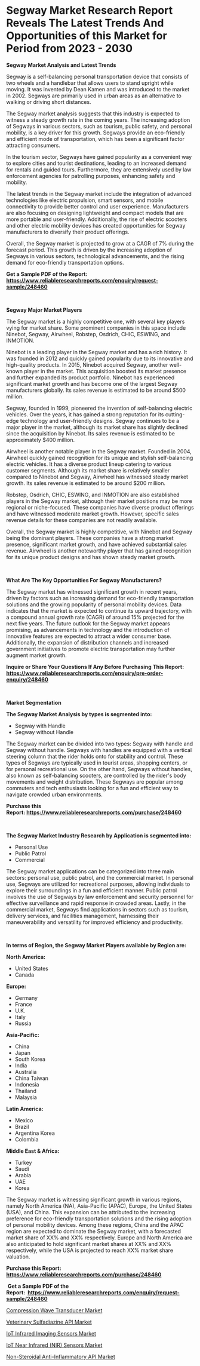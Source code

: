 <p><h1>Segway Market Research Report Reveals The Latest Trends And Opportunities of this Market for Period from 2023 - 2030</h1></p><p><strong>Segway Market Analysis and Latest Trends</strong></p>
<p><p>Segway is a self-balancing personal transportation device that consists of two wheels and a handlebar that allows users to stand upright while moving. It was invented by Dean Kamen and was introduced to the market in 2002. Segways are primarily used in urban areas as an alternative to walking or driving short distances.</p><p>The Segway market analysis suggests that this industry is expected to witness a steady growth rate in the coming years. The increasing adoption of Segways in various sectors, such as tourism, public safety, and personal mobility, is a key driver for this growth. Segways provide an eco-friendly and efficient mode of transportation, which has been a significant factor attracting consumers.</p><p>In the tourism sector, Segways have gained popularity as a convenient way to explore cities and tourist destinations, leading to an increased demand for rentals and guided tours. Furthermore, they are extensively used by law enforcement agencies for patrolling purposes, enhancing safety and mobility.</p><p>The latest trends in the Segway market include the integration of advanced technologies like electric propulsion, smart sensors, and mobile connectivity to provide better control and user experience. Manufacturers are also focusing on designing lightweight and compact models that are more portable and user-friendly. Additionally, the rise of electric scooters and other electric mobility devices has created opportunities for Segway manufacturers to diversify their product offerings.</p><p>Overall, the Segway market is projected to grow at a CAGR of 7% during the forecast period. This growth is driven by the increasing adoption of Segways in various sectors, technological advancements, and the rising demand for eco-friendly transportation options.</p></p>
<p><strong>Get a Sample PDF of the Report:&nbsp; <a href="https://www.reliableresearchreports.com/enquiry/request-sample/248460">https://www.reliableresearchreports.com/enquiry/request-sample/248460</a></strong></p>
<p>&nbsp;</p>
<p><strong>Segway Major Market Players</strong></p>
<p><p>The Segway market is a highly competitive one, with several key players vying for market share. Some prominent companies in this space include Ninebot, Segway, Airwheel, Robstep, Osdrich, CHIC, ESWING, and INMOTION.</p><p>Ninebot is a leading player in the Segway market and has a rich history. It was founded in 2012 and quickly gained popularity due to its innovative and high-quality products. In 2015, Ninebot acquired Segway, another well-known player in the market. This acquisition boosted its market presence and further expanded its product portfolio. Ninebot has experienced significant market growth and has become one of the largest Segway manufacturers globally. Its sales revenue is estimated to be around $500 million.</p><p>Segway, founded in 1999, pioneered the invention of self-balancing electric vehicles. Over the years, it has gained a strong reputation for its cutting-edge technology and user-friendly designs. Segway continues to be a major player in the market, although its market share has slightly declined since the acquisition by Ninebot. Its sales revenue is estimated to be approximately $400 million.</p><p>Airwheel is another notable player in the Segway market. Founded in 2004, Airwheel quickly gained recognition for its unique and stylish self-balancing electric vehicles. It has a diverse product lineup catering to various customer segments. Although its market share is relatively smaller compared to Ninebot and Segway, Airwheel has witnessed steady market growth. Its sales revenue is estimated to be around $200 million.</p><p>Robstep, Osdrich, CHIC, ESWING, and INMOTION are also established players in the Segway market, although their market positions may be more regional or niche-focused. These companies have diverse product offerings and have witnessed moderate market growth. However, specific sales revenue details for these companies are not readily available.</p><p>Overall, the Segway market is highly competitive, with Ninebot and Segway being the dominant players. These companies have a strong market presence, significant market growth, and have achieved substantial sales revenue. Airwheel is another noteworthy player that has gained recognition for its unique product designs and has shown steady market growth.</p></p>
<p>&nbsp;</p>
<p><strong>What Are The Key Opportunities For Segway Manufacturers?</strong></p>
<p><p>The Segway market has witnessed significant growth in recent years, driven by factors such as increasing demand for eco-friendly transportation solutions and the growing popularity of personal mobility devices. Data indicates that the market is expected to continue its upward trajectory, with a compound annual growth rate (CAGR) of around 15% projected for the next five years. The future outlook for the Segway market appears promising, as advancements in technology and the introduction of innovative features are expected to attract a wider consumer base. Additionally, the expansion of distribution channels and increased government initiatives to promote electric transportation may further augment market growth.</p></p>
<p><strong>Inquire or Share Your Questions If Any Before Purchasing This Report: <a href="https://www.reliableresearchreports.com/enquiry/pre-order-enquiry/248460">https://www.reliableresearchreports.com/enquiry/pre-order-enquiry/248460</a></strong></p>
<p>&nbsp;</p>
<p><strong>Market Segmentation</strong></p>
<p><strong>The Segway Market Analysis by types is segmented into:</strong></p>
<p><ul><li>Segway with Handle</li><li>Segway without Handle</li></ul></p>
<p><p>The Segway market can be divided into two types: Segway with handle and Segway without handle. Segways with handles are equipped with a vertical steering column that the rider holds onto for stability and control. These types of Segways are typically used in tourist areas, shopping centers, or for personal recreational use. On the other hand, Segways without handles, also known as self-balancing scooters, are controlled by the rider's body movements and weight distribution. These Segways are popular among commuters and tech enthusiasts looking for a fun and efficient way to navigate crowded urban environments.</p></p>
<p><strong>Purchase this Report:&nbsp;<a href="https://www.reliableresearchreports.com/purchase/248460">https://www.reliableresearchreports.com/purchase/248460</a></strong></p>
<p>&nbsp;</p>
<p><strong>The Segway Market Industry Research by Application is segmented into:</strong></p>
<p><ul><li>Personal Use</li><li>Public Patrol</li><li>Commercial</li></ul></p>
<p><p>The Segway market applications can be categorized into three main sectors: personal use, public patrol, and the commercial market. In personal use, Segways are utilized for recreational purposes, allowing individuals to explore their surroundings in a fun and efficient manner. Public patrol involves the use of Segways by law enforcement and security personnel for effective surveillance and rapid response in crowded areas. Lastly, in the commercial market, Segways find applications in sectors such as tourism, delivery services, and facilities management, harnessing their maneuverability and versatility for improved efficiency and productivity.</p></p>
<p>&nbsp;</p>
<p><strong>In terms of Region, the Segway Market Players available by Region are:</strong></p>
<p>
    <p> <strong> North America: </strong>
        <ul>
            <li>United States</li>
            <li>Canada</li>
        </ul>
        </p> 
    <p> <strong> Europe: </strong>
        <ul>
            <li>Germany</li>
            <li>France</li>
            <li>U.K.</li>
            <li>Italy</li>
            <li>Russia</li>
        </ul>
        </p> 
    <p> <strong> Asia-Pacific: </strong>
        <ul>
            <li>China</li>
            <li>Japan</li>
            <li>South Korea</li>
            <li>India</li>
            <li>Australia</li>
            <li>China Taiwan</li>
            <li>Indonesia</li>
            <li>Thailand</li>
            <li>Malaysia</li>
        </ul>
        </p> 
    <p> <strong> Latin America: </strong>
        <ul>
            <li>Mexico</li>
            <li>Brazil</li>
            <li>Argentina Korea</li>
            <li>Colombia</li>
        </ul>
        </p> 
    <p> <strong> Middle East & Africa: </strong>
        <ul>
            <li>Turkey</li>
            <li>Saudi</li>
            <li>Arabia</li>
            <li>UAE</li>
            <li>Korea</li>
        </ul>
    </p>
    </p>
<p><p>The Segway market is witnessing significant growth in various regions, namely North America (NA), Asia-Pacific (APAC), Europe, the United States (USA), and China. This expansion can be attributed to the increasing preference for eco-friendly transportation solutions and the rising adoption of personal mobility devices. Among these regions, China and the APAC region are expected to dominate the Segway market, with a forecasted market share of XX% and XX% respectively. Europe and North America are also anticipated to hold significant market shares at XX% and XX% respectively, while the USA is projected to reach XX% market share valuation.</p></p>
<p><strong>Purchase this Report: <a href="https://www.reliableresearchreports.com/purchase/248460">https://www.reliableresearchreports.com/purchase/248460</a></strong></p>
<p>&nbsp;<strong>Get a Sample PDF of the Report:&nbsp;&nbsp;<a href="https://www.reliableresearchreports.com/enquiry/request-sample/248460">https://www.reliableresearchreports.com/enquiry/request-sample/248460</a></strong></p>
<p><strong></strong></p>
<p><p><a href="https://www.linkedin.com/pulse/compression-wave-transducer-market-share-amp-new-trends-ei5re/">Compression Wave Transducer Market</a></p><p><a href="https://medium.com/@ravenrussel2023/veterinary-sulfadiazine-api-market-size-reveals-the-best-marketing-channels-in-global-industry-7ab31c4e6dfc">Veterinary Sulfadiazine API Market</a></p><p><a href="https://www.linkedin.com/pulse/iot-infrared-imaging-sensors-market-research-report-provides-5frbe/">IoT Infrared Imaging Sensors Market</a></p><p><a href="https://www.linkedin.com/pulse/iot-near-infrared-nir-sensors-market-size-share-amp-trends-npwce/">IoT Near Infrared (NIR) Sensors Market</a></p><p><a href="https://medium.com/@holliswelch2023/non-steroidal-anti-inflammatory-api-market-outlook-industry-overview-and-forecast-2023-to-2030-2845d84d07fb">Non-Steroidal Anti-Inflammatory API Market</a></p></p>